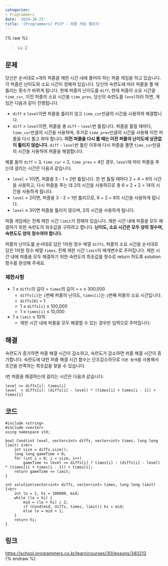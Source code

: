 ```yaml
---
categories:
- Programmers
date: '2024-10-23'
title: '[Programmers] PCCP - 퍼즐 게임 챌린지'
---
```


{% raw %}
> Lv. 2<br>

## 문제
당신은 순서대로  `n`개의 퍼즐을 제한 시간 내에 풀어야 하는 퍼즐 게임을 하고 있습니다. 각 퍼즐은 난이도와 소요 시간이 정해져 있습니다. 당신의 숙련도에 따라 퍼즐을 풀 때 틀리는 횟수가 바뀌게 됩니다. 현재 퍼즐의 난이도를  `diff`, 현재 퍼즐의 소요 시간을  `time_cur`, 이전 퍼즐의 소요 시간을  `time_prev`, 당신의 숙련도를  `level`이라 하면, 게임은 다음과 같이 진행됩니다.

-   `diff`  ≤  `level`이면 퍼즐을 틀리지 않고  `time_cur`만큼의 시간을 사용하여 해결합니다.
-   `diff`  >  `level`이면, 퍼즐을 총  `diff`  -  `level`번 틀립니다. 퍼즐을 틀릴 때마다,  `time_cur`만큼의 시간을 사용하며, 추가로  `time_prev`만큼의 시간을 사용해 이전 퍼즐을 다시 풀고 와야 합니다.  **이전 퍼즐을 다시 풀 때는 이전 퍼즐의 난이도에 상관없이 틀리지 않습니다.**  `diff`  -  `level`번 틀린 이후에 다시 퍼즐을 풀면  `time_cur`만큼의 시간을 사용하여 퍼즐을 해결합니다.<br>

예를 들어  `diff`  = 3,  `time_cur`  = 2,  `time_prev`  = 4인 경우,  `level`에 따라 퍼즐을 푸는데 걸리는 시간은 다음과 같습니다.

-   `level`  = 1이면, 퍼즐을 3 - 1 = 2번 틀립니다. 한 번 틀릴 때마다 2 + 4 = 6의 시간을 사용하고, 다시 퍼즐을 푸는 데 2의 시간을 사용하므로 총 6 × 2 + 2 = 14의 시간을 사용하게 됩니다.
-   `level`  = 2이면, 퍼즐을 3 - 2 = 1번 틀리므로, 6 + 2 = 8의 시간을 사용하게 됩니다.
-   `level`  ≥ 3이면 퍼즐을 틀리지 않으며, 2의 시간을 사용하게 됩니다.

퍼즐 게임에는 전체 제한 시간  `limit`가 정해져 있습니다. 제한 시간 내에 퍼즐을 모두 해결하기 위한 숙련도의 최솟값을 구하려고 합니다.  **난이도, 소요 시간은 모두 양의 정수며, 숙련도도 양의 정수여야 합니다.**

퍼즐의 난이도를 순서대로 담은 1차원 정수 배열  `diffs`, 퍼즐의 소요 시간을 순서대로 담은 1차원 정수 배열  `times`, 전체 제한 시간  `limit`이 매개변수로 주어집니다. 제한 시간 내에 퍼즐을 모두 해결하기 위한 숙련도의 최솟값을 정수로 return 하도록 solution 함수를 완성해 주세요.

### 제한사항
-   1 ≤  `diffs`의 길이 =  `times`의 길이 =  `n`  ≤ 300,000
    -   `diffs[i]`는  `i`번째 퍼즐의 난이도,  `times[i]`는  `i`번째 퍼즐의 소요 시간입니다.
    -   `diffs[0]`  = 1
    -   1 ≤  `diffs[i]`  ≤ 100,000
    -   1 ≤  `times[i]`  ≤ 10,000
-   1 ≤  `limit`  ≤ 1015
    -   제한 시간 내에 퍼즐을 모두 해결할 수 있는 경우만 입력으로 주어집니다.

## 해결
숙련도가 증가하면 퍼즐 해결 시간이 감소하고, 숙련도가 감소하면 퍼즐 해결 시간이 증가합니다. 숙련도에 대한 퍼즐 해결 시간 함수는 단조감소하므로 `이분 탐색`을 사용해서 조건을 만족하는 최솟값을 찾을 수 있습니다.

i번 퍼즐을 해결하는데 걸리는 시간은 다음과 같습니다:
```
level >= diffs[i]: times[i]
level  < diffs[i]: (diffs[i] - level) * (times[i] + times[i - 1]) + times[i]
```

## 코드
```
#include <string>
#include <vector>
using namespace std;

bool Cond(int level, vector<int> diffs, vector<int> times, long long limit) {<br>
    int size = diffs.size();
    long long gameTime = 0;
    for (int i = 0; i < size; i++)
        gameTime += level >= diffs[i] ? times[i] : (diffs[i] - level) * (times[i] + times[i - 1]) + times[i];
    return gameTime <= limit;
}

int solution(vector<int> diffs, vector<int> times, long long limit) {<br>
    int lo = 1, hi = 100000, mid;
    while (lo < hi) {
        mid = (lo + hi) / 2;
        if (Cond(mid, diffs, times, limit)) hi = mid;
        else lo = mid + 1;
    }
    return hi;
}
```

## 링크
https://school.programmers.co.kr/learn/courses/30/lessons/340212<br>
{% endraw %}
